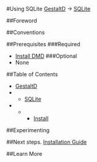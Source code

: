 #Using SQLite
[GestaltD](../README.md) → [SQLite](./README.md)

##Foreword

##Conventions

##Prerequisites
###Required
* [Install DMD](/dmd/README.md)
###Optional
* None

##Table of Contents
* [GestaltD](/README.md)
* * [SQLite](./README.md)
* * * [Install](./install.md) 

##Experimenting

##Next steps.
    [Installation Guide](./install.md)

##Learn More

